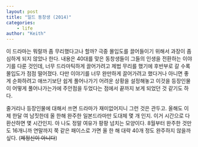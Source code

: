 ```yaml
---
layout: post
title: "일드 동창생 (2014)"
categories:
    - life
author: "Keith"
---
```


이 드라마는 뭐랄까 좀 무리했다고나 할까? 극중 몰입도를 끌어들이기 위해서 과장이 좀 심하게 되지 않았나 한다. 내용은 40대를 맞은 동창생들이 그들의 인생을 전환하는 이야기를 다룬 것인데, 너무 드라마틱하게 끌어가려고 제법 무리를 했기에 후반부로 갈 수록 몰입도가 점점 떨어졌다. 다만 이야기를 너무 완만하게 끌어가려고 했다거나 아니면 좋게 순화하려고 애쓰기보단 쉽게 풀어나가기 어려운 상황을 설정해놓고 이것을 등장인물이 어떻게 풀어나가는가에 주안점을 두었다는 점에서 끝까지 보게 되었던 것 같기도 하다.

줄거리나 등장인물에 대해서 쓰면 드라마가 재미없어지니 그런 것은 관두고. 올해도 이제 한달 여 남짓한데 올 한해 완주한 일본드라마만 도대체 몇 개 인지. 이거 시간으로 다 환산하면 몇 시간인지. 아 나도 정말 여유가 팡팡 넘치는 모양이다. 8월부터 완주한 것만도 16개니까 연말까지 쭉 같은 패이스로 가면 올 한 해 대략 40개 정도 완주하지 않을까 싶다. (~~제정신이 아니다~~)
